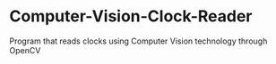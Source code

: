 # Computer-Vision-Clock-Reader
Program that reads clocks using Computer Vision technology through OpenCV
